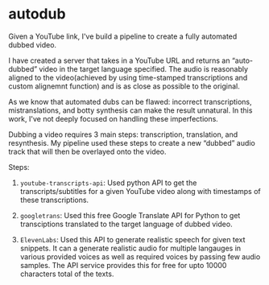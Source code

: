 # autodub

Given a YouTube link, I've build a pipeline to create a fully automated dubbed video.

I have created a server that takes in a YouTube URL and returns an “auto-dubbed” video in the target language specified. The audio is reasonably aligned to the video(achieved by using time-stamped transcriptions and custom alignemnt function) and is as close as possible to the original. 

As we know that automated dubs can be flawed: incorrect transcriptions, mistranslations, and botty synthesis can make the result unnatural. In this work, I've not deeply focused on handling these imperfections. 

Dubbing a video requires 3 main steps: transcription, translation, and resynthesis. My pipeline used these steps to create a new “dubbed” audio track that will then be overlayed onto the video. 

Steps:
1. `youtube-transcripts-api`: Used python API to get the transcripts/subtitles for a given YouTube video along with timestamps of these transcriptions.

2. `googletrans`: Used this free Google Translate API for Python to get transciptions translated to the target language of dubbed video.

3. `ElevenLabs`: Used this API to generate realistic speech for given text snippets. It can a generate realistic audio for multiple langauges in various provided voices as well as required voices by passing few audio samples. The API service provides this for free for upto 10000 characters total of the texts.
